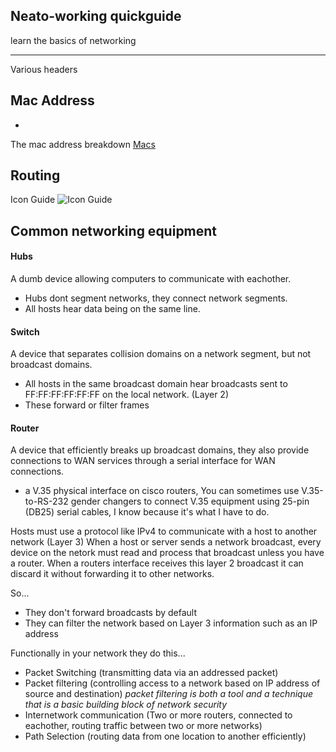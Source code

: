 
## Neato-working quickguide
learn the basics of networking

---

Various headers

## Mac Address
-
The mac address breakdown
[Macs](https://en.wikipedia.org/wiki/MAC_address#/media/File:MAC-48_Address.svg)

Routing
-

Icon Guide
![Icon Guide](http://www.conceptdraw.com/How-To-Guide/picture/Cisco-switches-and-hubs-Design-elements.png)

Common networking equipment
-

#### Hubs

A dumb device allowing computers to communicate with eachother.  
* Hubs dont segment networks, they connect network segments. 
* All hosts hear data being on the same line. 

#### Switch

A device that separates collision domains on a network segment, but not broadcast domains. 

* All hosts in the same broadcast domain hear broadcasts sent to FF:FF:FF:FF:FF:FF on the local network. (Layer 2) 
* These forward or filter frames

#### Router
A device that efficiently breaks up broadcast domains, they also provide connections to WAN services through a serial interface for WAN connections.
* a V.35 physical interface on cisco routers, You can sometimes use V.35-to-RS-232 gender changers to connect V.35 equipment using 25-pin (DB25) serial cables, I know because it's what I have to do.

Hosts must use a protocol like IPv4 to communicate with a host to another network (Layer 3) When a host or server sends a network broadcast, every device on the netork must read and process that broadcast unless you have a router. When a routers interface receives this layer 2 broadcast it can discard it without forwarding it to other networks.

So...
* They don't forward broadcasts by default
* They can filter the network based on Layer 3 information such as an IP address

Functionally in your network they do this...
* Packet Switching (transmitting data via an addressed packet)
* Packet filtering (controlling access to a network based on IP address of source and destination) *packet filtering is both a tool and a technique that is a basic building block of network security*
* Internetwork communication (Two or more routers, connected to eachother, routing traffic between two or more networks)
* Path Selection (routing data from one location to another efficiently)


